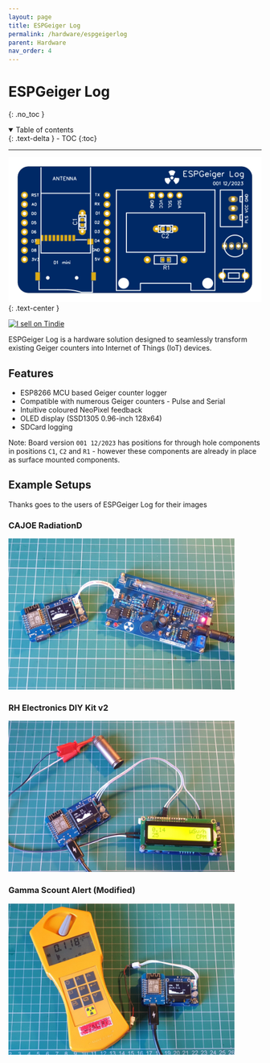 ```yaml
---
layout: page
title: ESPGeiger Log
permalink: /hardware/espgeigerlog
parent: Hardware
nav_order: 4
---
```

<style>
#espghwimg {
  width: 100%;
  max-height: 300px;
}
.espghwimg {
  max-height: 300px;
}
</style>

# ESPGeiger Log
{: .no_toc }

<details open markdown="block">
  <summary>
    Table of contents
  </summary>
  {: .text-delta }
- TOC
{:toc}
</details>

---

<img id="espghwimg" src="../img/ESPGeiger-Log-v1.svg" alt="ESPGeiger Log board">
{: .text-center }

<a href="https://www.tindie.com/stores/espgeiger/?ref=offsite_badges&utm_source=sellers_paulstead&utm_medium=badges&utm_campaign=badge_medium"><img src="https://d2ss6ovg47m0r5.cloudfront.net/badges/tindie-mediums.png" alt="I sell on Tindie" width="150" height="78"></a>

ESPGeiger Log is a hardware solution designed to seamlessly transform existing Geiger counters into Internet of Things (IoT) devices.

## Features

- ESP8266 MCU based Geiger counter logger
- Compatible with numerous Geiger counters - Pulse and Serial
- Intuitive coloured NeoPixel feedback
- OLED display (SSD1305 0.96-inch 128x64)
- SDCard logging

Note: Board version `001 12/2023` has positions for through hole components in positions `C1`, `C2` and `R1` - however these components are already in place as surface mounted components.

## Example Setups

Thanks goes to the users of ESPGeiger Log for their images

### CAJOE RadiationD
<img class="espghwimg" src="../img/ESPGeiger-Log/CAJOE_RadiationD-v1.1/img.jpg" alt="ESPGeiger Log & CAJOE D1">

### RH Electronics DIY Kit v2
<img class="espghwimg" src="../img/ESPGeiger-Log/RH_Electronics_DIY_Kit_ver2/img.jpg" alt="ESPGeiger Log & RH Electronics DIY kitv2">

### Gamma Scount Alert (Modified)
<img class="espghwimg" src="../img/ESPGeiger-Log/Gamma_Scout_Alert_(Modified)/img.jpg" alt="ESPGeiger Log & modified Gamma Scout">
